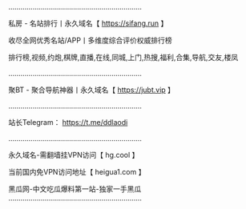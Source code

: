 …………………………………………………………

私房 - 名站排行丨永久域名【 https://sifang.run 】

收尽全网优秀名站/APP丨多维度综合评价权威排行榜

排行榜,视频,约炮,棋牌,直播,在线,同城,上门,热搜,福利,合集,导航,交友,楼凤

…………………………………………………………

聚BT - 聚合导航神器丨永久域名【 https://jubt.vip 】

…………………………………………………………

站长Telegram： https://t.me/ddlaodi

…………………………………………………………

永久域名-需翻墙挂VPN访问【 hg.cool 】

当前国内免VPN访问地址【 heigua1.com 】

黑瓜网-中文吃瓜爆料第一站-独家一手黑瓜
…………………………………………………………
